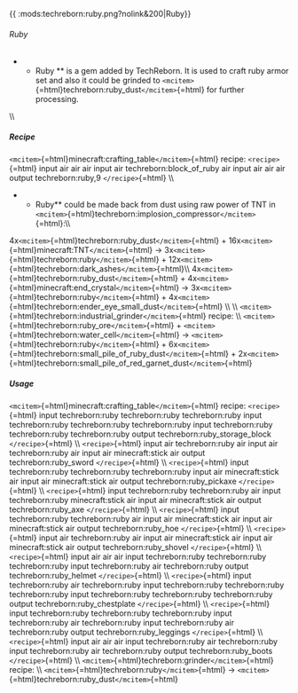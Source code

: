 {{ :mods:techreborn:ruby.png?nolink&200\|Ruby}}

###### Ruby

-   -   Ruby \*\* is a gem added by TechReborn. It is used to craft ruby
        armor set and also it could be grinded to
        `<mcitem>`{=html}techreborn:ruby_dust`</mcitem>`{=html} for
        further processing.

\\\\

##### Recipe

`<mcitem>`{=html}minecraft:crafting_table`</mcitem>`{=html} recipe:
`<recipe>`{=html} input air air air input air techreborn:block_of_ruby
air input air air air output techreborn:ruby,9 `</recipe>`{=html} \\\\

-   -   Ruby\*\* could be made back from dust using raw power of TNT in
        `<mcitem>`{=html}techreborn:implosion_compressor`</mcitem>`{=html}:\\\\

4x`<mcitem>`{=html}techreborn:ruby_dust`</mcitem>`{=html} +
16x`<mcitem>`{=html}minecraft:TNT`</mcitem>`{=html} -\>
3x`<mcitem>`{=html}techreborn:ruby`</mcitem>`{=html} +
12x`<mcitem>`{=html}techreborn:dark_ashes`</mcitem>`{=html}\\\\
4x`<mcitem>`{=html}techreborn:ruby_dust`</mcitem>`{=html} +
4x`<mcitem>`{=html}minecraft:end_crystal`</mcitem>`{=html} -\>
3x`<mcitem>`{=html}techreborn:ruby`</mcitem>`{=html} +
4x`<mcitem>`{=html}techreborn:ender_eye_small_dust`</mcitem>`{=html}
\\\\ \\\\
`<mcitem>`{=html}techreborn:industrial_grinder`</mcitem>`{=html} recipe:
\\\\ `<mcitem>`{=html}techreborn:ruby_ore`</mcitem>`{=html} +
`<mcitem>`{=html}techreborn:water_cell`</mcitem>`{=html} -\>
`<mcitem>`{=html}techreborn:ruby`</mcitem>`{=html} +
6x`<mcitem>`{=html}techreborn:small_pile_of_ruby_dust`</mcitem>`{=html} +
2x`<mcitem>`{=html}techreborn:small_pile_of_red_garnet_dust`</mcitem>`{=html}

##### Usage

`<mcitem>`{=html}minecraft:crafting_table`</mcitem>`{=html} recipe:
`<recipe>`{=html} input techreborn:ruby techreborn:ruby techreborn:ruby
input techreborn:ruby techreborn:ruby techreborn:ruby input
techreborn:ruby techreborn:ruby techreborn:ruby output
techreborn:ruby_storage_block `</recipe>`{=html} \\\\ `<recipe>`{=html}
input air techreborn:ruby air input air techreborn:ruby air input air
minecraft:stick air output techreborn:ruby_sword `</recipe>`{=html} \\\\
`<recipe>`{=html} input techreborn:ruby techreborn:ruby techreborn:ruby
input air minecraft:stick air input air minecraft:stick air output
techreborn:ruby_pickaxe `</recipe>`{=html} \\\\ `<recipe>`{=html} input
techreborn:ruby techreborn:ruby air input techreborn:ruby
minecraft:stick air input air minecraft:stick air output
techreborn:ruby_axe `</recipe>`{=html} \\\\ `<recipe>`{=html} input
techreborn:ruby techreborn:ruby air input air minecraft:stick air input
air minecraft:stick air output techreborn:ruby_hoe `</recipe>`{=html}
\\\\ `<recipe>`{=html} input air techreborn:ruby air input air
minecraft:stick air input air minecraft:stick air output
techreborn:ruby_shovel `</recipe>`{=html} \\\\ `<recipe>`{=html} input
air air air input techreborn:ruby techreborn:ruby techreborn:ruby input
techreborn:ruby air techreborn:ruby output techreborn:ruby_helmet
`</recipe>`{=html} \\\\ `<recipe>`{=html} input techreborn:ruby air
techreborn:ruby input techreborn:ruby techreborn:ruby techreborn:ruby
input techreborn:ruby techreborn:ruby techreborn:ruby output
techreborn:ruby_chestplate `</recipe>`{=html} \\\\ `<recipe>`{=html}
input techreborn:ruby techreborn:ruby techreborn:ruby input
techreborn:ruby air techreborn:ruby input techreborn:ruby air
techreborn:ruby output techreborn:ruby_leggings `</recipe>`{=html} \\\\
`<recipe>`{=html} input air air air input techreborn:ruby air
techreborn:ruby input techreborn:ruby air techreborn:ruby output
techreborn:ruby_boots `</recipe>`{=html} \\\\
`<mcitem>`{=html}techreborn:grinder`</mcitem>`{=html} recipe: \\\\
`<mcitem>`{=html}techreborn:ruby`</mcitem>`{=html} -\>
`<mcitem>`{=html}techreborn:ruby_dust`</mcitem>`{=html}
